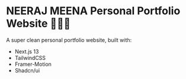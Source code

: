 # NEERAJ MEENA Personal Portfolio Website 🧑🏻‍💻


A super clean personal portfolio website, built with:

- Next.js 13
- TailwindCSS
- Framer-Motion
- Shadcn/ui


